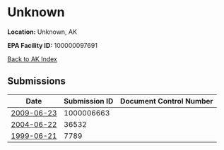 # Unknown

**Location:** Unknown, AK

**EPA Facility ID:** 100000097691

[Back to AK Index](../../index.md)

## Submissions

| Date | Submission ID | Document Control Number |
|------|--------------|-------------------------|
| [2009-06-23](submissions/1000006663.md) | 1000006663 |  |
| [2004-06-22](submissions/36532.md) | 36532 |  |
| [1999-06-21](submissions/7789.md) | 7789 |  |
